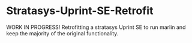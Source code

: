 # Stratasys-Uprint-SE-Retrofit
WORK IN PROGRESS! Retrofitting a stratasys Uprint SE to run marlin and keep the majority of the original functionality.
